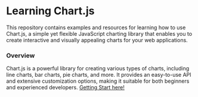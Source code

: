 # Learning Chart.js

This repository contains examples and resources for learning how to use Chart.js, a simple yet flexible JavaScript charting library that enables you to create interactive and visually appealing charts for your web applications.

### Overview

Chart.js is a powerful library for creating various types of charts, including line charts, bar charts, pie charts, and more. It provides an easy-to-use API and extensive customization options, making it suitable for both beginners and experienced developers. [Getting Start here!](https://www.chartjs.org/docs/latest/getting-started/)
